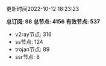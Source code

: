 更新时间2022-10-12 18:23:23

**总订阅: 98**
**总节点: 4156**
**有效节点: 537**
- v2ray节点: 316
- ss节点: 124
- trojan节点: 89
- ssr节点: 8
